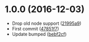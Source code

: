 <a name="1.0.0"></a>
# 1.0.0 (2016-12-03)

* Drop old node support ([21995a9](https://github.com/kikobeats/forocoches-api/commit/21995a9))
* First commit ([47851f7](https://github.com/kikobeats/forocoches-api/commit/47851f7))
* Update bumped ([bebf2cf](https://github.com/kikobeats/forocoches-api/commit/bebf2cf))



